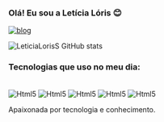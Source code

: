 ### Olá! Eu sou a Letícia Lóris 😊
[![blog](https://img.shields.io/badge/LinkedIn-0077B5?style=for-the-badge&logo=linkedin&logoColor=white)](https://www.linkedin.com/in/leticia-l-131995219/)

![LeticiaLorisS GitHub stats](https://github-readme-stats.vercel.app/api?username=LeticiaLorisS&show_icons=true&theme=dracula)

### Tecnologias que uso no meu dia:

<div style="display: inline_black"><br/>
<img align="center"alt="Html5"src="https://img.shields.io/badge/HTML-239120?style=for-the-badge&logo=html5&logoColor=white"/>
<img align="center"alt="Html5"src="https://img.shields.io/badge/CSS-239120?&style=for-the-badge&logo=css3&logoColor=white"/>
<img align="center"alt="Html5"src="https://img.shields.io/badge/Python-3776AB?style=for-the-badge&logo=python&logoColor=white"/>
<img align="center"alt="Html5"src="https://img.shields.io/badge/JavaScript-F7DF1E?style=for-the-badge&logo=javascript&logoColor=black"/>
<img align="center"alt="Html5"src="https://img.shields.io/badge/MySQL-00000F?style=for-the-badge&logo=mysql&logoColor=white"/>
</div>


Apaixonada por tecnologia e conhecimento.
